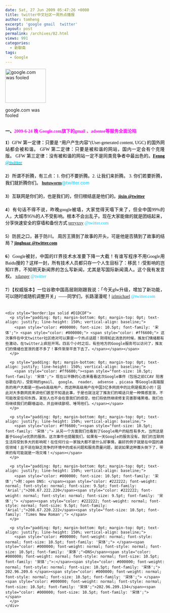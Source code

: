 ```yaml
---
date: Sat, 27 Jun 2009 05:47:26 +0000
title: twitter中文社区一周热点播报
author: tomheng
excerpt: 'google gmail  twitter'
layout: post
permalink: /archives/82.html
views: 991
categories:
  - 新聊斋
tags:
  - Google
---
```

<p style="margin-bottom: 0pt; margin-top: 0pt; text-align: justify; line-height: 150%; vertical-align: baseline;">
  <span style="color: #000000; font-size: 10.5pt; font-family: '宋体';"> </span>
</p>

<div style="width: 138px" class="wp-caption aligncenter">
  <img src="http://lh4.ggpht.com/_snYfzP9cqCY/SkWuI0DPfBI/AAAAAAAAAMc/qJln5uVxn7g/s128/virgle_logo_final_hi-res.png" alt="google.com was fooled" width="128" height="107" />
  
  <p class="wp-caption-text">
    google.com was fooled
  </p>
</div>

## <span style="color: #000000; font-size: 10.5pt; font-family: '宋体';">一、<span style="color: #ff00ff;">2009-6-24 晚 Google.com旗下的gmail 、adsense等服务全面沦陷</span></span><span style="color: #000000; font-size: 10.5pt; font-family: '宋体';"> </span>

<p style="margin-bottom: 0pt; margin-top: 0pt; text-align: justify; line-height: 150%; vertical-align: baseline;">
  <span style="color: #000000; font-size: 10.5pt; font-family: '宋体';"><strong>1</strong>）</span><span style="color: #000000; font-weight: normal; font-style: normal; font-size: 10.5pt; font-family: '宋体';">GFW 第一定律：只要是 “用户产生内容”(User-generated content, UGC) 的国外网站都会被和谐。 GFW 第二定律：只要是被和谐的网站，国内一定会有个克隆版。 GFW 第三定律：没有被和谐的网站一定不是同类竞争者中最出色的。</span><span style="color: #00ccff;"><a href="http://twitter.com/Fenng"><span style="color: #000000; font-weight: bold; font-style: normal; font-size: 10.5pt; font-family: 宋体; text-decoration: underline;">Fenng</span></a></span><span style="color: #000000; font-weight: bold; font-style: normal; font-size: 10.5pt; font-family: 宋体; text-decoration: underline;"><span style="color: #00ccff;"> @twitter</span></span>
</p>

<p style="margin-bottom: 0pt; margin-top: 0pt; text-align: justify; line-height: 150%; vertical-align: baseline;">
  <span style="color: #000000; font-weight: bold; font-style: normal; font-size: 10.5pt; font-family: 宋体; text-decoration: underline;"><span style="color: #00ccff;"><br /> </span></span>
</p>

<p style="margin-bottom: 0pt; margin-top: 0pt; text-align: justify; line-height: 150%; vertical-align: baseline;">
  <span style="color: #000000; font-size: 10.5pt; font-family: '宋体';"><strong>2</strong>）</span><span style="color: #000000; font-size: 10.5pt; font-family: '宋体';">所谓不折腾，有三点：1. 你们不要折腾。2. 让我们来折腾。 3. 你们若要折腾，我们就折腾你们。 </span><span style="color: #00ccff;"><a href="http://twitter.com/hutuworm"><span style="font-weight: bold; font-size: 10.5pt; font-family: '宋体';">hutuworm</span></a>@twitter.com</span>
</p>

<p style="margin-bottom: 0pt; margin-top: 0pt; text-align: justify; line-height: 150%; vertical-align: baseline;">
  <span style="color: #00ccff;"><br /> </span>
</p>

<p style="margin-bottom: 0pt; margin-top: 0pt; text-align: justify; line-height: 150%; vertical-align: baseline;">
  <span style="color: #000000; font-size: 10.5pt; font-family: '宋体';"><strong>3</strong>）</span><span style="color: #000000; font-weight: normal; font-style: normal; font-size: 10.5pt; font-family: '宋体';">互联网是你们的，也是我们的，但归根结底是他们的。</span><span style="color: #00ccff;"><a href="http://twitter.com/jixin"><span style="color: #000000; font-weight: bold; font-style: normal; font-size: 10.5pt; font-family: 宋体; text-decoration: underline;">jixin</span></a><span style="color: #000000; font-weight: bold; font-style: normal; font-size: 10.5pt; font-family: 宋体; text-decoration: underline;"> @twitter</span></span>
</p>

<p style="margin-bottom: 0pt; margin-top: 0pt; text-align: justify; line-height: 150%; vertical-align: baseline;">
  <span style="color: #00ccff;"><span style="color: #000000; font-weight: bold; font-style: normal; font-size: 10.5pt; font-family: 宋体; text-decoration: underline;"><br /> </span></span>
</p>

<p style="margin-bottom: 0pt; margin-top: 0pt; text-align: justify; line-height: 150%; vertical-align: baseline;">
  <p style="padding: 0pt; margin-bottom: 0pt; margin-top: 0pt; text-align: justify; line-height: 150%; vertical-align: baseline;">
    <span style="color: #000000; font-size: 10.5pt; font-family: '宋体';"><strong>4</strong>）</span><span style="color: #000000; font-weight: normal; font-style: normal; font-size: 10.5pt; font-family: '宋体';">有句话不得不说，昨晚google被墙，大家觉得天塌下来了，但全中国99%的人，大城市95%的人不受影响。根本不会出乱子。现在大家能做的就是团结起来，分享快速安全的穿墙和备份方式</span><span style="color: #000000; font-size: 10.5pt; font-family: '宋体';"> </span><span style="color: #00ccff;"><a href="http://twitter.com/terryxxy"><span style="font-weight: normal; font-style: normal; font-size: 10.5pt; font-family: '宋体';">terryxxy</span></a><span style="font-weight: normal; font-style: normal; font-size: 10.5pt; font-family: '宋体';"> @twitter.com</span></span>
  </p>
  
  <p style="padding: 0pt; margin-bottom: 0pt; margin-top: 0pt; text-align: justify; line-height: 150%; vertical-align: baseline;">
    <span style="color: #00ccff;"><span style="font-weight: normal; font-style: normal; font-size: 10.5pt; font-family: '宋体';"><br /> </span></span>
  </p>
  
  <p style="padding: 0pt; margin-bottom: 0pt; margin-top: 0pt; text-align: justify; line-height: 150%; vertical-align: baseline;">
    <span style="color: #000000; font-size: 10.5pt; font-family: '宋体';"><strong>5</strong>）</span><span style="color: #000000; font-weight: normal; font-style: normal; font-size: 10.5pt; font-family: '宋体';">防民之口，甚于防川。 周厉王猜到了故事的开头，可是他是否猜到了故事的结局？</span><span style="color: #00ccff;"><a href="mailto:jinghuaz@twitter.com"><span style="color: #000000; font-weight: bold; font-style: normal; font-size: 10.5pt; font-family: 宋体; text-decoration: underline;">jinghuaz</span><span style="color: #000000; font-weight: bold; font-style: normal; font-size: 10.5pt; font-family: 宋体; text-decoration: underline;"> </span></a><span style="color: #000000; font-weight: bold; font-style: normal; font-size: 10.5pt; font-family: 宋体; text-decoration: underline;">@twitter.com</span></span>
  </p>
  
  <p style="padding: 0pt; margin-bottom: 0pt; margin-top: 0pt; text-align: justify; line-height: 150%; vertical-align: baseline;">
    <span style="color: #00ccff;"><span style="color: #000000; font-weight: bold; font-style: normal; font-size: 10.5pt; font-family: 宋体; text-decoration: underline;"><br /> </span></span>
  </p>
  
  <p style="padding: 0pt; margin-bottom: 0pt; margin-top: 0pt; text-align: justify; line-height: 150%; vertical-align: baseline;">
    <span style="color: #000000; font-size: 10.5pt; font-family: '宋体';"><strong>6</strong>）</span><span style="color: #000000; font-weight: normal; font-style: normal; font-size: 10.5pt; font-family: '宋体';">Google被封，中国的IT界技术水准要下降一大截！有谁写程序不用Google用Baidu搜的？这样一封，所有技术人员都只存一个人生目标了：移民！/受影响的岂知IT界，不知明天新闻界的怎么写新闻，尤其是写国际新闻滴人。这个我有发言权。</span><span style="color: #00ccff;"><span style="font-size: 10.5pt; font-family: '宋体';"> </span><a href="http://twitter.com/xdanger"><span style="font-weight: normal; font-style: normal; font-size: 10.5pt; font-family: '宋体';">xdanger</span></a><span style="font-weight: normal; font-style: normal; font-size: 10.5pt; font-family: '宋体';"> </span><span style="font-weight: normal; font-style: normal; font-size: 10.5pt; font-family: '宋体';">@twitter</span></span>
  </p>
  
  <p style="padding: 0pt; margin-bottom: 0pt; margin-top: 0pt; text-align: justify; line-height: 150%; vertical-align: baseline;">
    <span style="color: #00ccff;"><span style="font-weight: normal; font-style: normal; font-size: 10.5pt; font-family: '宋体';"><br /> </span></span>
  </p>
  
  <p style="padding: 0pt; margin-bottom: 0pt; margin-top: 0pt; text-align: justify; line-height: 150%; vertical-align: baseline;">
    <span style="color: #000000; font-size: 10.5pt; font-family: '宋体';"><strong>7</strong>）</span><span style="color: #000000; font-weight: normal; font-style: normal; font-size: 10.5pt; font-family: '宋体';">【权威版本】一位谷歌中国高层刚刚跟我说：「今天gfw升级，增加了新功能，可以随时或随机调整开关」——同学们，长路漫漫呢！</span><span style="color: #00ccff;"><a href="http://twitter.com/izlmichael"><span style="font-weight: normal; font-style: normal; font-size: 10.5pt; font-family: '宋体';">izlmichael</span></a><span style="font-weight: normal; font-style: normal; font-size: 10.5pt; font-family: '宋体';"> @twitter.com</span></span>
  </p>
  
  <p style="padding: 0pt; margin-bottom: 0pt; margin-top: 0pt; text-align: justify; line-height: 150%; vertical-align: baseline;">
    <p style="padding: 0pt; margin-bottom: 0pt; margin-top: 0pt; text-align: justify; line-height: 150%; vertical-align: baseline;">
      <span style="color: #00ccff;"><span style="font-weight: normal; font-style: normal; font-size: 10.5pt; font-family: '宋体';"><br /> </span></span>
    </p>
    
    <div style="border:1px solid #D1DCDF">
      <p style="padding: 0pt; margin-bottom: 0pt; margin-top: 0pt; text-align: justify; line-height: 150%; vertical-align: baseline;">
        <span style="color: #000000; font-size: 10.5pt; font-family: '宋体';"> <span style="color: #000000;"> <span style="color: #ff6600;"> 这次事件在中文twitter社区绝对可以算是一个热点话题！刚得知此消息的时候，推友们情绪都有些激动，在twitter上疯狂开骂。四五个小时之后，有些地方的Google服务可以访问了，推友们的情绪也宣泄的差不多了！事件渐渐平息下去了。</span></span></span>
      </p>
      
      <p style="padding: 0pt; margin-bottom: 0pt; margin-top: 0pt; text-align: justify; line-height: 150%; vertical-align: baseline;">
        <span style="color: #ff6600;"><span style="font-size: 10.5pt; font-family: '宋体';"> 现在以平静的心态来看看这次Google事件（包括之前CCAV 陷害谷歌在内），受影响的gmail、 google、 reader、 adsense 、picasa 等Google高端服务的用户大都是一些web高级用户，而这种高级用户在中国3亿多网民中的比例是极其小的！因此对大多数网民来讲他们甚至不知道此事，于是也就注定了推友们的喊话只是一种情感宣泄，不可能改变任何东西，某些人也不会在意我们的感受，他们将依然继续修复完善那堵黑墙，我们也将继续我们的翻墙运动，并且继续鄙视、唾骂他们。</span></span>
      </p>
      
      <p style="padding: 0pt; margin-bottom: 0pt; margin-top: 0pt; text-align: justify; line-height: 150%; vertical-align: baseline;">
        <span style="color: #ff6600;"><span style="font-size: 10.5pt; font-family: '宋体';"> 从另一个方面我们也看到了Google用户的粘性有多大，当然这是基于Google优质的服务。这次事件也提醒我们，如果有一天Google的服务没有，我们的互联网生活将受到多大的影响呢！在任何行业一家独大都不是什么好事情，最好的例子就是在中国的通信领域！且不说在缺乏竞争的环境中的成长问题和服务质量问题，就说如果这种寡头倒下了，带来的有可能就是一场灾难！</span></span>
      </p>
      
      <p style="padding: 0pt; margin-bottom: 0pt; margin-top: 0pt; text-align: justify; line-height: 150%; vertical-align: baseline;">
        <span style="color: #000000; font-size: 10.5pt; font-family: '宋体';">附：open DNS: </span><span style="color: #222222; font-weight: normal; font-style: normal; font-size: 9.5pt; font-family: 'Arial';">208.67.222.220</span><span style="color: #222222; font-weight: normal; font-style: normal; font-size: 9.5pt; font-family: '宋体';"> </span><span style="color: #222222; font-weight: normal; font-style: normal; font-size: 9.5pt; font-family: 'Arial';">208.67.220.222</span><span style="font-size: 10.5pt; font-family: 'Times New Roman';"> </span>
      </p>
      
      <p style="padding: 0pt; margin-bottom: 0pt; margin-top: 0pt; text-align: justify; line-height: 150%; vertical-align: baseline;">
        <span style="color: #000000; font-weight: normal; font-style: normal; font-size: 10.5pt; font-family: '宋体';"> </span><span style="color: #000000; font-weight: normal; font-style: normal; font-size: 10.5pt; font-family: '宋体';">DNS</span><span style="color: #000000; font-weight: normal; font-style: normal; font-size: 10.5pt; font-family: '宋体';">:</span><span style="color: #000000; font-weight: normal; font-style: normal; font-size: 10.5pt; font-family: '宋体';"> 202.96.209.6 </span><span style="color: #000000; font-weight: normal; font-style: normal; font-size: 10.5pt; font-family: '宋体';"> </span><span style="color: #000000; font-weight: normal; font-style: normal; font-size: 10.5pt; font-family: '宋体';">202.96.209.134</span><span style="color: #000000; font-size: 10.5pt; font-family: '宋体';"> </span>
      </p>
    </div>

